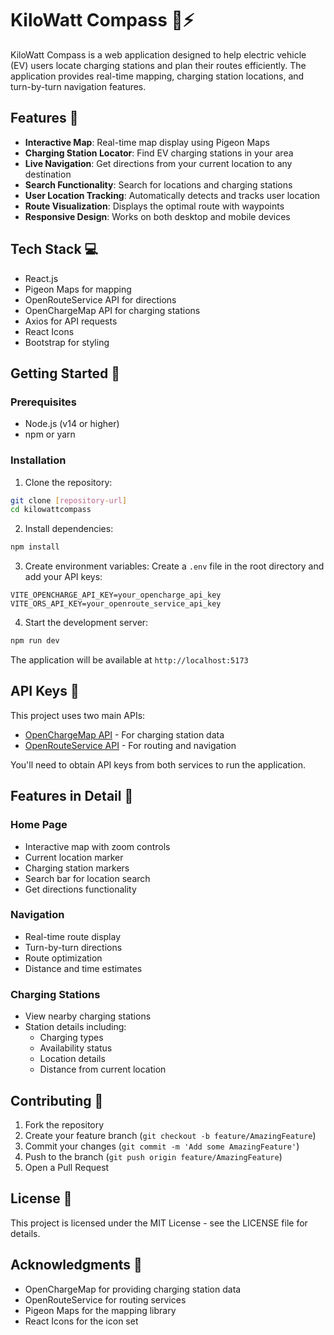 # KiloWatt Compass 🚗⚡

KiloWatt Compass is a web application designed to help electric vehicle (EV) users locate charging stations and plan their routes efficiently. The application provides real-time mapping, charging station locations, and turn-by-turn navigation features.

## Features 🌟

- **Interactive Map**: Real-time map display using Pigeon Maps
- **Charging Station Locator**: Find EV charging stations in your area
- **Live Navigation**: Get directions from your current location to any destination
- **Search Functionality**: Search for locations and charging stations
- **User Location Tracking**: Automatically detects and tracks user location
- **Route Visualization**: Displays the optimal route with waypoints
- **Responsive Design**: Works on both desktop and mobile devices

## Tech Stack 💻

- React.js
- Pigeon Maps for mapping
- OpenRouteService API for directions
- OpenChargeMap API for charging stations
- Axios for API requests
- React Icons
- Bootstrap for styling

## Getting Started 🚀

### Prerequisites

- Node.js (v14 or higher)
- npm or yarn

### Installation

1. Clone the repository:
```bash
git clone [repository-url]
cd kilowattcompass
```

2. Install dependencies:
```bash
npm install
```

3. Create environment variables:
Create a `.env` file in the root directory and add your API keys:
```
VITE_OPENCHARGE_API_KEY=your_opencharge_api_key
VITE_ORS_API_KEY=your_openroute_service_api_key
```

4. Start the development server:
```bash
npm run dev
```

The application will be available at `http://localhost:5173`

## API Keys 🔑

This project uses two main APIs:
- [OpenChargeMap API](https://openchargemap.org/site/develop#api) - For charging station data
- [OpenRouteService API](https://openrouteservice.org/) - For routing and navigation

You'll need to obtain API keys from both services to run the application.

## Features in Detail 📝

### Home Page
- Interactive map with zoom controls
- Current location marker
- Charging station markers
- Search bar for location search
- Get directions functionality

### Navigation
- Real-time route display
- Turn-by-turn directions
- Route optimization
- Distance and time estimates

### Charging Stations
- View nearby charging stations
- Station details including:
  - Charging types
  - Availability status
  - Location details
  - Distance from current location

## Contributing 🤝

1. Fork the repository
2. Create your feature branch (`git checkout -b feature/AmazingFeature`)
3. Commit your changes (`git commit -m 'Add some AmazingFeature'`)
4. Push to the branch (`git push origin feature/AmazingFeature`)
5. Open a Pull Request

## License 📄

This project is licensed under the MIT License - see the LICENSE file for details.

## Acknowledgments 🙏

- OpenChargeMap for providing charging station data
- OpenRouteService for routing services
- Pigeon Maps for the mapping library
- React Icons for the icon set

